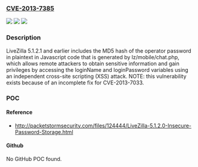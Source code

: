 ### [CVE-2013-7385](https://cve.mitre.org/cgi-bin/cvename.cgi?name=CVE-2013-7385)
![](https://img.shields.io/static/v1?label=Product&message=n%2Fa&color=blue)
![](https://img.shields.io/static/v1?label=Version&message=n%2Fa&color=blue)
![](https://img.shields.io/static/v1?label=Vulnerability&message=n%2Fa&color=brighgreen)

### Description

LiveZilla 5.1.2.1 and earlier includes the MD5 hash of the operator password in plaintext in Javascript code that is generated by lz/mobile/chat.php, which allows remote attackers to obtain sensitive information and gain privileges by accessing the loginName and loginPassword variables using an independent cross-site scripting (XSS) attack.  NOTE: this vulnerability exists because of an incomplete fix for CVE-2013-7033.

### POC

#### Reference
- http://packetstormsecurity.com/files/124444/LiveZilla-5.1.2.0-Insecure-Password-Storage.html

#### Github
No GitHub POC found.

